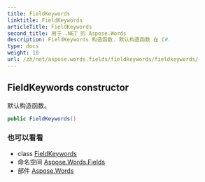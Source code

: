 ```yaml
---
title: FieldKeywords
linktitle: FieldKeywords
articleTitle: FieldKeywords
second_title: 用于 .NET 的 Aspose.Words
description: FieldKeywords 构造函数. 默认构造函数 在 C#.
type: docs
weight: 10
url: /zh/net/aspose.words.fields/fieldkeywords/fieldkeywords/
---
```

## FieldKeywords constructor

默认构造函数。

```csharp
public FieldKeywords()
```

### 也可以看看

* class [FieldKeywords](../)
* 命名空间 [Aspose.Words.Fields](../../../aspose.words.fields/)
* 部件 [Aspose.Words](../../../)
